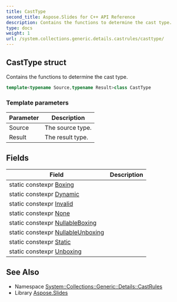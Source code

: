 ```yaml
---
title: CastType
second_title: Aspose.Slides for C++ API Reference
description: Contains the functions to determine the cast type.
type: docs
weight: 1
url: /system.collections.generic.details.castrules/casttype/
---
```

## CastType struct


Contains the functions to determine the cast type.

```cpp
template<typename Source,typename Result>class CastType
```


### Template parameters

| Parameter | Description |
| --- | --- |
| Source | The source type. |
| Result | The result type. |
## Fields

| Field | Description |
| --- | --- |
| static constexpr [Boxing](./boxing/) |  |
| static constexpr [Dynamic](./dynamic/) |  |
| static constexpr [Invalid](./invalid/) |  |
| static constexpr [None](./none/) |  |
| static constexpr [NullableBoxing](./nullableboxing/) |  |
| static constexpr [NullableUnboxing](./nullableunboxing/) |  |
| static constexpr [Static](./static/) |  |
| static constexpr [Unboxing](./unboxing/) |  |

## See Also

* Namespace [System::Collections::Generic::Details::CastRules](../)
* Library [Aspose.Slides](../../)